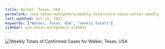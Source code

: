 ```yaml
---
title: Walker, Texas, USA
permalink: /usa-texas-montgomery/weekly_totals/usa-texas-walker-weekly_totals.html
last_updated: Oct 15, 2021
keywords: ["Walker, Texas, USA", "weekly totals"]
sidebar: usa-texas-montgomery_sidebar
---
```


![Weekly Totals of Confirmed Cases for Walker, Texas, USA](/covid_tracker/images/graphs/usa-texas-walker-weekly_totals_graph.png)
